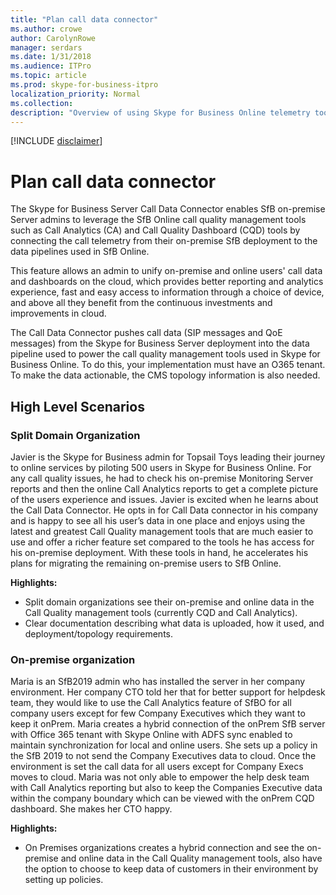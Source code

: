 ```yaml
---
title: "Plan call data connector"
ms.author: crowe
author: CarolynRowe
manager: serdars
ms.date: 1/31/2018
ms.audience: ITPro
ms.topic: article
ms.prod: skype-for-business-itpro
localization_priority: Normal
ms.collection: 
description: "Overview of using Skype for Business Online telemetry tools to monitor an on-premises implementation in a hybrid scenario."
---
```

<!-- PM William Looney  -->

[!INCLUDE [disclaimer](../disclaimer.md)]
# Plan call data connector

The Skype for Business Server Call Data Connector enables SfB on-premise Server admins to leverage the SfB Online call quality management tools such as Call Analytics (CA) and Call Quality Dashboard (CQD) tools by connecting the call telemetry from their on-premise SfB deployment to the data pipelines used in SfB Online.

This feature allows an admin to unify on-premise and online users' call data and dashboards on the cloud, which provides better reporting and analytics experience, fast and easy access to information through a choice of device, and above all they benefit from the continuous investments and improvements in cloud. 

The Call Data Connector pushes call data (SIP messages and QoE messages) from the Skype for Business Server deployment into the data pipeline used to power the call quality management tools used in Skype for Business Online. To do this, your implementation must have an O365 tenant. To make the data actionable, the CMS topology information is also needed. 

## High Level Scenarios

###	Split Domain Organization 

Javier is the Skype for Business admin for Topsail Toys leading their journey to online services by piloting 500 users in Skype for Business Online. For any call quality issues, he had to check his on-premise Monitoring Server reports and then the online Call Analytics reports to get a complete picture of the users experience and issues. Javier is excited when he learns about the Call Data Connector. He opts in for Call Data connector in his company and is happy to see all his user’s data in one place and enjoys using the latest and greatest Call Quality management tools that are much easier to use and offer a richer feature set compared to the tools he has access for his on-premise deployment. With these tools in hand, he accelerates his plans for migrating the remaining on-premise users to SfB Online.

**Highlights:**
*	Split domain organizations see their on-premise and online data in the Call Quality management tools (currently CQD and Call Analytics).
*	Clear documentation describing what data is uploaded, how it used, and deployment/topology requirements.

###	On-premise organization
Maria is an SfB2019 admin who has installed the server in her company environment. Her company CTO told her that for better support for helpdesk team, they would like to use the Call Analytics feature of SfBO for all company users except for few Company Executives which they want to keep it onPrem. Maria creates a hybrid connection of the onPrem SfB server with Office 365 tenant with Skype Online with ADFS sync enabled to maintain synchronization for local and online users. She sets up a policy in the SfB 2019 to not send the Company Executives data to cloud. Once the environment is set the call data for all users except for Company Execs moves to cloud. Maria was not only able to empower the help desk team with Call Analytics reporting but also to keep the Companies Executive data within the company boundary which can be viewed with the onPrem CQD dashboard. She makes her CTO happy.

**Highlights:**
*	On Premises organizations creates a hybrid connection and see the on-premise and online data in the Call Quality management tools, also have the option to choose to keep data of customers in their environment by setting up policies.





